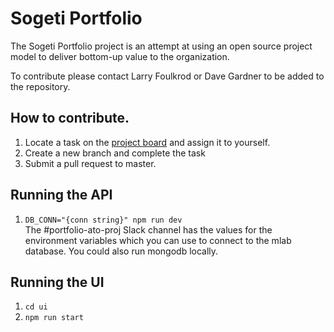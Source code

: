 # Sogeti Portfolio
The Sogeti Portfolio project is an attempt at using an open source project model to deliver bottom-up value to the organization.

To contribute please contact Larry Foulkrod or Dave Gardner to be added to the repository.

## How to contribute.
1. Locate a task on the [project board](https://github.com/DavidMGardner/sogeti-portfolio/projects/7) and assign it to yourself.
2. Create a new branch and complete the task
3. Submit a pull request to master.

## Running the API
1. `DB_CONN="{conn string}" npm run dev`    
The #portfolio-ato-proj Slack channel has the values for the environment variables which you can use to connect to the mlab database. You could also run mongodb locally.

## Running the UI
1. `cd ui`  
2. `npm run start`
